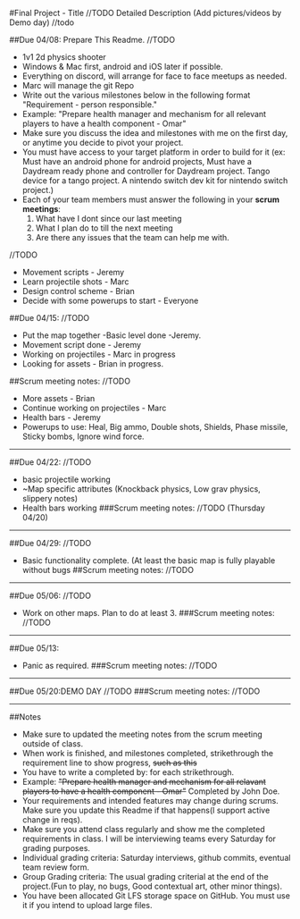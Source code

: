 #Final Project - Title //TODO
Detailed Description (Add pictures/videos by Demo day) //todo

##Due 04/08:
Prepare This Readme. 
//TODO

* 1v1 2d physics shooter
* Windows & Mac first, android and iOS later if possible.
* Everything on discord, will arrange for face to face meetups as needed.
* Marc will manage the git Repo
* Write out the various milestones below in the following format "Requirement - person responsible."
* Example: "Prepare health manager and mechanism for all relevant players to have a health component - Omar" 
* Make sure you discuss the idea and milestones with me on the first day, or anytime you decide to pivot your project.
* You must have access to your target platform in order to build for it (ex: Must have an android phone for android projects, Must have a Daydream ready phone and controller for Daydream project. Tango device for a tango project. A nintendo switch dev kit for nintendo switch project.)
* Each of your team members must answer the following in your **scrum meetings**:
	1. What have I dont since our last meeting
	2. What I plan do to till the next meeting
	3. Are there any issues that the team can help me with.



//TODO
 * Movement scripts - Jeremy
 * Learn projectile shots - Marc
 * Design control scheme - Brian
 * Decide with some powerups to start - Everyone
 

##Due 04/15:
//TODO
 * Put the map together -Basic level done -Jeremy.
 * Movement script done - Jeremy
 * Working on projectiles - Marc in progress
 * Looking for assets - Brian in progress.
 
##Scrum meeting notes:
//TODO
 * More assets - Brian
 * Continue working on projectiles - Marc
 * Health bars - Jeremy
 * Powerups to use: Heal, Big ammo, Double shots, Shields, Phase missile, Sticky bombs, Ignore wind force.

---
##Due 04/22:
//TODO
 * basic projectile working
 * ~Map specific attributes (Knockback physics, Low grav physics, slippery notes)
 * Health bars working 
###Scrum meeting notes:
//TODO (Thursday 04/20)

---
##Due 04/29:
//TODO
 * Basic functionality complete. (At least the basic map is fully playable without bugs
##Scrum meeting notes:
//TODO

---
##Due 05/06:
//TODO
 * Work on other maps. Plan to do at least 3.
###Scrum meeting notes:
//TODO

---
##Due 05/13:
 * Panic as required.
###Scrum meeting notes:
//TODO

---
##Due 05/20:DEMO DAY
//TODO
###Scrum meeting notes:
//TODO

---
##Notes

* Make sure to updated the meeting notes from the scrum meeting outside of class.
* When work is finished, and milestones completed, strikethrough the requirement line to show progress,  ~~such as this~~
* You have to write a completed by: for each strikethrough.
* Example: ~~"Prepare health manager and mechanism for all relavant players to have a health component - Omar"~~ Completed by John Doe.
* Your requirements and intended features may change during scrums. Make sure you update this Readme if that happens(I support active change in reqs).
* Make sure you attend class regularly and show me the completed requirements in class. I will be interviewing teams every Saturday for grading purposes.
* Individual grading criteria: Saturday interviews, github commits, eventual team review form.
* Group Grading criteria: The usual grading criterial at the end of the project.(Fun to play, no bugs, Good contextual art, other minor things).
* You have been allocated Git LFS storage space on GitHub. You must use it if you intend to upload large files.

